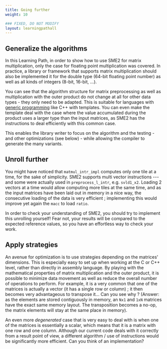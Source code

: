 ```yaml
---
title: Going further
weight: 10

### FIXED, DO NOT MODIFY
layout: learningpathall
---
```


## Generalize the algorithms

In this Learning Path, in order to show how to use SME2 for matrix
multiplication, only the case for floating point multiplication was covered.
In practice, a library or framework that supports matrix multiplication should
also be implemented it for the double type (64-bit floating point number) as
well as all kinds of integers (8-bit, 16-bit, ...).

You can see that the algorithm structure for matrix preprocessing as well
as multiplication with the outer product do not change at all for other data
types - they only need to be adapted. This is suitable for languages with [generic
programming](https://en.wikipedia.org/wiki/Generic_programming) like C++ with
templates. You can even make the template deal with the case where the value
accumulated during the product uses a larger type than the input matrices, as
SME2 has the instructions to deal efficiently with this common case.

This enables the library writer to focus on the algorithm and the testing - and other optimizations (see below) - while allowing the compiler to generate the many variants.

## Unroll further

You might have noticed that ``matmul_intr_impl`` computes only one tile at a
time, for the sake of simplicity. SME2 supports multi vector instructions ---
and some were actually used in ``preprocess_l_intr``, e.g. ``svld1_x2``. Loading
2 vectors at a time would allow computing more tiles at the same time, and as the
input matrices have been laid out in memory in a nice way, the consecutive
loading of the data is very efficient ; implementing this would improve yet
again the ``macc`` to load ``ratio``.

In order to check your understanding of SME2, you should try to implement this
unrolling yourself! Fear not, your results will be compared to the expected
reference values, so you have an effortless way to check your work.

## Apply strategies

An avenue for optimization is to use strategies depending on the matrices'
dimensions. This is especially easy to set up when working at the C or C++ level,
rather than directly in assembly language. By playing with the mathematical
properties of matrix multiplication and the outer product, it is possible to
minimize data movement as well as reduce the overall number of operations to perform.
For example, it is a very common that one of the matrices is actually a
vector (it has a single row or column) ; it then becomes very advantageous to
transpose it... Can you see why ? (Answer: as the elements are stored
contiguously in memory, an ``Nx1`` and ``1xN`` matrices have the exact same
memory layout. The transposition becomes a no-op, the matrix elements will stay
at the same place in memory).

An even more *degenerated* case that is very easy to deal with is when one of
the matrices is essentially a scalar, which means that it is a matrix with one row and one column.
Although our current code deals with it correctly from a result point of view, a
different algorithm / use of instructions would be significantly more efficient.
Can you think of an implementation?

